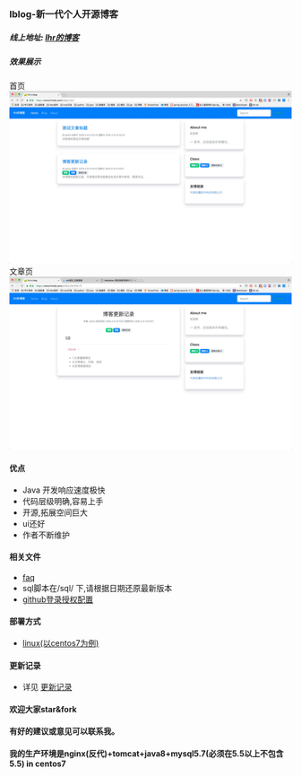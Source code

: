 ### lblog-新一代个人开源博客

##### 线上地址: [lhr的博客](https://www.lhrsite.com)


##### 效果展示
首页
![home](image/home.png)
文章页
![article](image/article.png)


#### 优点
- Java 开发响应速度极快
- 代码层级明确,容易上手
- 开源,拓展空间巨大
- ui还好
- 作者不断维护


#### 相关文件
- [faq](./doc/FAQ.md)
- sql脚本在/sql/ 下,请根据日期还原最新版本
- [github登录授权配置](./doc/github密钥配置.md)

#### 部署方式
- [linux(以centos7为例)](./doc/linux_deploy.md)

#### 更新记录

- 详见 [更新记录](./doc/up.md)

#### 欢迎大家star&fork
#### 有好的建议或意见可以联系我。
#### 我的生产环境是nginx(反代)+tomcat+java8+mysql5.7(必须在5.5以上不包含5.5) in centos7